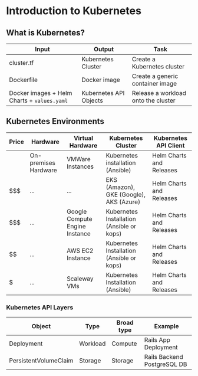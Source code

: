 # Introduction to Kubernetes

## What is Kubernetes?

| Input | Output | Task |
| --- | --- | --- |
| cluster.tf | Kubernetes Cluster | Create a Kubernetes cluster |
| Dockerfile | Docker image | Create a generic container image |
| Docker images + Helm Charts + `values.yaml`| Kubernetes API Objects | Release a workload onto the cluster |

## Kubernetes Environments

| Price | Hardware | Virtual Hardware | Kubernetes Cluster | Kubernetes API Client |
| --- | --- | --- | --- | --- |
| $$$$ | On-premises Hardware | VMWare Instances | Kubernetes installation (Ansible) | Helm Charts and Releases |
| $$$ | ... | ... | EKS (Amazon), GKE (Google), AKS (Azure) | Helm Charts and Releases |
| $$$ | ... | Google Compute Engine Instance | Kubernetes Installation (Ansible or kops) | Helm Charts and Releases |
| $$ | ... | AWS EC2 Instance | Kubernetes Installation (Ansible or kops) | Helm Charts and Releases |
| $ | ... | Scaleway VMs | Kubernetes Installation (Ansible) | Helm Charts and Releases |

### Kubernetes API Layers

| Object | Type | Broad type | Example |
| --- | --- | --- | --- |
| Deployment | Workload | Compute | Rails App Deployment |
| PersistentVolumeClaim | Storage | Storage | Rails Backend PostgreSQL DB |
